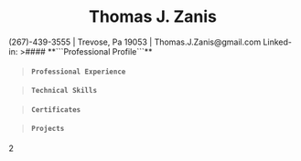 
<h1 align=center>Thomas J. Zanis</h1>
(267)-439-3555 | Trevose, Pa 19053 | Thomas.J.Zanis@gmail.com
Linked-in: 
>#### **```Professional Profile```**


>#### **```Professional Experience```**

>#### **```Technical Skills```**

>#### **```Certificates```**

>#### **```Projects```**

2
